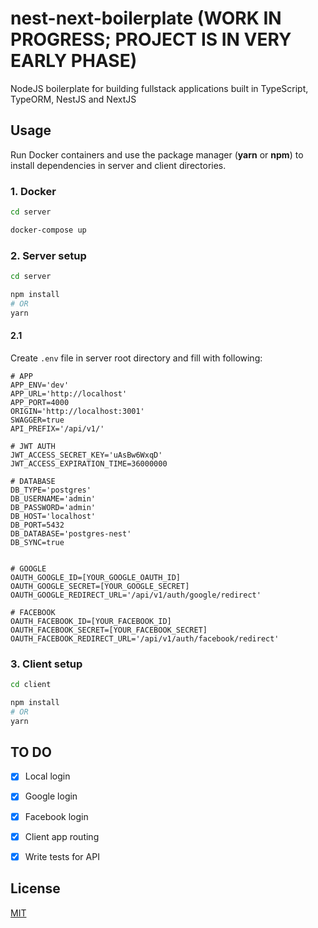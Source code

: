 # nest-next-boilerplate (WORK IN PROGRESS; PROJECT IS IN VERY EARLY PHASE)

NodeJS boilerplate for building fullstack applications built in TypeScript, TypeORM, NestJS and NextJS

## Usage

Run Docker containers and use the package manager (**yarn** or **npm**) to install dependencies in server and client directories.

### 1. Docker
```bash
cd server 
```
```bash
docker-compose up 
```

### 2. Server setup
```bash
cd server 
```
```bash
npm install 
# OR 
yarn
```

####  2.1
Create ``.env`` file in server root directory and fill with following:

```code
# APP
APP_ENV='dev'
APP_URL='http://localhost'
APP_PORT=4000
ORIGIN='http://localhost:3001'
SWAGGER=true
API_PREFIX='/api/v1/'

# JWT AUTH
JWT_ACCESS_SECRET_KEY='uAsBw6WxqD'
JWT_ACCESS_EXPIRATION_TIME=36000000

# DATABASE
DB_TYPE='postgres'
DB_USERNAME='admin'
DB_PASSWORD='admin'
DB_HOST='localhost'
DB_PORT=5432
DB_DATABASE='postgres-nest'
DB_SYNC=true


# GOOGLE
OAUTH_GOOGLE_ID=[YOUR_GOOGLE_OAUTH_ID]
OAUTH_GOOGLE_SECRET=[YOUR_GOOGLE_SECRET]
OAUTH_GOOGLE_REDIRECT_URL='/api/v1/auth/google/redirect'

# FACEBOOK
OAUTH_FACEBOOK_ID=[YOUR_FACEBOOK_ID]
OAUTH_FACEBOOK_SECRET=[YOUR_FACEBOOK_SECRET]
OAUTH_FACEBOOK_REDIRECT_URL='/api/v1/auth/facebook/redirect'
``` 

### 3. Client setup
```bash
cd client 
```
```bash
npm install 
# OR 
yarn
```


## TO DO
- [x] Local login
- [x] Google login
- [x] Facebook login
- [x] Client app routing
- [x] Write tests for API


## License
[MIT](https://choosealicense.com/licenses/mit/)